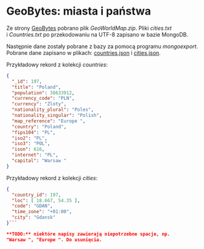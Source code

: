 # GeoBytes: miasta i państwa

Ze strony [GeoBytes](http://www.geobytes.com/freeservices.htm) pobrano
plik *GeoWorldMap.zip*. Pliki *cities.txt* i *Countries.txt*
po przekodowaniu na UTF-8 zapisano w bazie MongoDB.

Następnie dane zostały pobrane z bazy za pomocą programu *mongoexport*.
Pobrane dane zapisano w plikach: [countries.json](/data/json/countries.json)
i [cities.json](/data/json/cities.json).

Przykładowy rekord z kolekcji *countries*:

```json
{
  "_id": 197,
  "title": "Poland",
  "population": 38633912,
  "currency_code": "PLN",
  "currency": "Zloty",
  "nationality_plural": "Poles",
  "nationality_singular": "Polish",
  "map_reference": "Europe ",
  "country": "Poland",
  "fips104": "PL",
  "iso2": "PL",
  "iso3": "POL",
  "ison": 616,
  "internet": "PL",
  "capital": "Warsaw "
}
```

Przykładowy rekord z kolekcji *cities*:

```json
{
  "country_id": 197,
  "loc": [ 18.667, 54.35 ],
  "code": "GDAN",
  "time_zone": "+01:00",
  "city": "Gdansk"
}```

**TODO:** niektóre napisy zawierają niepotrzebne spacje, np.
"Warsaw ", "Europe ". Do usunięcia.
